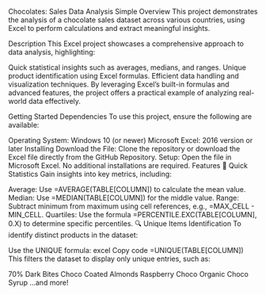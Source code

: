 Chocolates: Sales Data Analysis
Simple Overview
This project demonstrates the analysis of a chocolate sales dataset across various countries, using Excel to perform calculations and extract meaningful insights.

Description
This Excel project showcases a comprehensive approach to data analysis, highlighting:

Quick statistical insights such as averages, medians, and ranges.
Unique product identification using Excel formulas.
Efficient data handling and visualization techniques.
By leveraging Excel’s built-in formulas and advanced features, the project offers a practical example of analyzing real-world data effectively.

Getting Started
Dependencies
To use this project, ensure the following are available:

Operating System: Windows 10 (or newer)
Microsoft Excel: 2016 version or later
Installing
Download the File:
Clone the repository or download the Excel file directly from the GitHub Repository.
Setup:
Open the file in Microsoft Excel.
No additional installations are required.
Features
🚀 Quick Statistics
Gain insights into key metrics, including:

Average: Use =AVERAGE(TABLE[COLUMN]) to calculate the mean value.
Median: Use =MEDIAN(TABLE[COLUMN]) for the middle value.
Range: Subtract minimum from maximum using cell references, e.g., =MAX_CELL - MIN_CELL.
Quartiles: Use the formula =PERCENTILE.EXC(TABLE[COLUMN], 0.X) to determine specific percentiles.
🔍 Unique Items Identification
To identify distinct products in the dataset:

Use the UNIQUE formula:
excel
Copy code
=UNIQUE(TABLE[COLUMN])  
This filters the dataset to display only unique entries, such as:

70% Dark Bites
Choco Coated Almonds
Raspberry Choco
Organic Choco Syrup
…and more!

